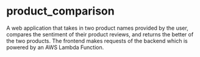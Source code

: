 # product_comparison
A web application that takes in two product names provided by the user, compares the sentiment of their product reviews, and returns the better of the two products. The frontend makes requests of the backend which is powered by an AWS Lambda Function.
